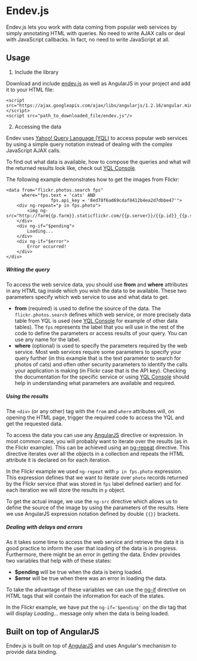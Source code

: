 Endev.js
========

Endev.js lets you work with data coming from popular web services by simply annotating HTML with queries. No need to write AJAX calls or deal with JavaScript callbacks. In fact, no need to write JavaScript at all. 

Usage
-----
1. Include the library

Download and include [endev.js](https://raw.githubusercontent.com/filipkis/endev/master/dist/endev.js) as well as AngularJS in your project and add it to your HTML file:

```
<script src="https://ajax.googleapis.com/ajax/libs/angularjs/1.2.16/angular.min.js"></script>
<script src="path_to_downloaded_file/endev.js"/>
```


2. Accessing the data

Endev uses [Yahoo! Query Language (YQL)](https://developer.yahoo.com/yql/) to access popular web services by using a simple query notation instead of dealing with the complex JavaScript AJAX calls.

To find out what data is available, how to compose the queries and what will the returned results look like, check out [YQL Console](https://developer.yahoo.com/yql/console).

The following example demonstrates how to get the images from Flickr:

```
<data from="flickr.photos.search fps" 
      where="fps.text = 'cats' AND 
                 fps.api_key = '8ed78f6ad69cdaf8412b4ea2d7dbbe47'">
    <div ng-repeat="p in fps.photo">
        <img ng-src="http://farm{{p.farm}}.staticflickr.com/{{p.server}}/{{p.id}}_{{p.secret}}.jpg">
    </div>
    <div ng-if="$pending">
        Loading...
    </div>
    <div ng-if="$error">
        Error occurred!
    </div>
</div>
```

##### Writing the query

To access the web service data, you should use __from__ and __where__ attributes in any HTML tag inside which you wish the data to be available. These two parameters specify which web service to use and what data to get.

* __from__ (required) is used to define the source of the data. The `flickr.photos.search` defines which web service, or more precisely data table from YQL is used (see [YQL Console](https://developer.yahoo.com/yql/console) for example of other data tables). The `fps` represents the label that you will use in the rest of the code to define the parameters or access results of your query. You can use any name for the label.
* __where__ (optional) is used to specify the parameters required by the web service. Most web services require some parameters to specify your query further (in this example that is the text parameter to search for photos of cats) and often other security parameters to identify the calls your application is making (in Flickr case that is the API key). Checking the documentation for the specific service or using [YQL Console](https://developer.yahoo.com/yql/console) should help in understanding what parameters are available and required.

##### Using the results

The `<div>` (or any other) tag with the `from` and `where` attributes will, on opening the HTML page, trigger the required code to access the YQL and get the requested data.   

To access the data you can use any [AngularJS](http://www.angularjs.org) directive or expression. In most common case, you will probably want to iterate over the results (as in the Flickr example). This can be achieved using an [ng-repeat](https://code.angularjs.org/1.2.16/docs/api/ng.directive:ngRepeat) directive. This directive iterates over all the objects in a collection and repeats the HTML attribute it is declared on for each iteration.

In the Flickr example we used `ng-repeat` with `p in fps.photo` expression. This expression defines that we want to iterate over `photo` records returned by the Flickr service (that was stored in `fps` label defined earlier) and for each iteration we will store the results in `p` object.

To get the actual image, we use the `ng-src` directive which allows us to define the source of the image by using the parameters of the results. Here we use AngularJS expression notation defined by double ``{{}}`` brackets.

##### Dealing with delays and errors

As it takes some time to access the web service and retrieve the data it is good practice to inform the user that loading of the data is in progress. Furthermore, there might be an error in getting the data. Endev provides two variables that help with of these states:

* __$pending__ will be true when the data is being loaded.
* __$error__ will be true when there was an error in loading the data.

To take the advantage of these variables we can use the [ng-if](https://code.angularjs.org/1.2.16/docs/api/ng.directive:ngIf) directive on HTML tags that will contain the information for each of the states. 

In the Flickr example, we have put the ``ng-if='$pending'`` on the div tag that will display _Loading..._ message only when the data is being loaded.


Built on top of AngularJS
---
Endev.js is built on top of [AngularJS](http://www.angularjs.org) and uses Angular's mechanism to provide data binding.



